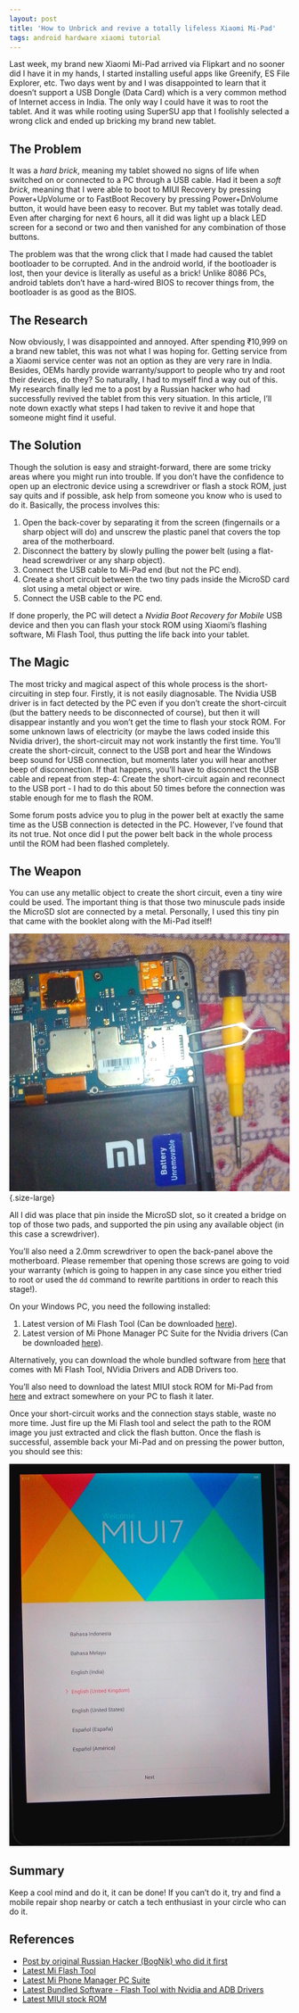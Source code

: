 ```yaml
---
layout: post
title: 'How to Unbrick and revive a totally lifeless Xiaomi Mi-Pad'
tags: android hardware xiaomi tutorial
---
```


Last week, my brand new Xiaomi Mi-Pad arrived via Flipkart and no sooner did I have it in my hands, I started installing useful apps like Greenify, ES File Explorer, etc. Two days went by and I was disappointed to learn that it doesn’t support a USB Dongle (Data Card) which is a very common method of Internet access in India. The only way I could have it was to root the tablet. And it was while rooting using SuperSU app that I foolishly selected a wrong click and ended up bricking my brand new tablet.<!--more-->

The Problem
-----------

It was a *hard brick*, meaning my tablet showed no signs of life when switched on or connected to a PC through a USB cable. Had it been a *soft brick*, meaning that I were able to boot to MIUI Recovery by pressing Power+UpVolume or to FastBoot Recovery by pressing Power+DnVolume button, it would have been easy to recover. But my tablet was totally dead. Even after charging for next 6 hours, all it did was light up a black LED screen for a second or two and then vanished for any combination of those buttons.

The problem was that the wrong click that I made had caused the tablet bootloader to be corrupted. And in the android world, if the bootloader is lost, then your device is literally as useful as a brick! Unlike 8086 PCs, android tablets don’t have a hard-wired BIOS to recover things from, the bootloader is as good as the BIOS.

The Research
------------

Now obviously, I was disappointed and annoyed. After spending ₹10,999 on a brand new tablet, this was not what I was hoping for. Getting service from a Xiaomi service center was not an option as they are very rare in India. Besides, OEMs hardly provide warranty/support to people who try and root their devices, do they? So naturally, I had to myself find a way out of this. My research finally led me to a post by a Russian hacker who had successfully revived the tablet from this very situation. In this article, I’ll note down exactly what steps I had taken to revive it and hope that someone might find it useful.

The Solution
------------

Though the solution is easy and straight-forward, there are some tricky areas where you might run into trouble. If you don’t have the confidence to open up an electronic device using a screwdriver or flash a stock ROM, just say quits and if possible, ask help from someone you know who is used to do it. Basically, the process involves this:

1.  Open the back-cover by separating it from the screen (fingernails or a sharp object will do) and unscrew the plastic panel that covers the top area of the motherboard.
2.  Disconnect the battery by slowly pulling the power belt (using a flat-head screwdriver or any sharp object).
3.  Connect the USB cable to Mi-Pad end (but not the PC end).
4.  Create a short circuit between the two tiny pads inside the MicroSD card slot using a metal object or wire.
5.  Connect the USB cable to the PC end.

If done properly, the PC will detect a *Nvidia Boot Recovery for Mobile* USB device and then you can flash your stock ROM using Xiaomi’s flashing software, Mi Flash Tool, thus putting the life back into your tablet.

The Magic
---------

The most tricky and magical aspect of this whole process is the short-circuiting in step four. Firstly, it is not easily diagnosable. The Nvidia USB driver is in fact detected by the PC even if you don’t create the short-circuit (but the battery needs to be disconnected of course), but then it will disappear instantly and you won’t get the time to flash your stock ROM. For some unknown laws of electricity (or maybe the laws coded inside this Nvidia driver), the short-circuit may not work instantly the first time. You’ll create the short-circuit, connect to the USB port and hear the Windows beep sound for USB connection, but moments later you will hear another beep of disconnection. If that happens, you’ll have to disconnect the USB cable and repeat from step-4: Create the short-circuit again and reconnect to the USB port - I had to do this about 50 times before the connection was stable enough for me to flash the ROM.

Some forum posts advice you to plug in the power belt at exactly the same time as the USB connection is detected in the PC. However, I’ve found that its not true. Not once did I put the power belt back in the whole process until the ROM had been flashed completely.

The Weapon
----------

You can use any metallic object to create the short circuit, even a tiny wire could be used. The important thing is that those two minuscule pads inside the MicroSD slot are connected by a metal. Personally, I used this tiny pin that came with the booklet along with the Mi-Pad itself!

![Short circuit on the two pads inside the MicroSD slot](/uploads/old/short.jpg){.size-large}

All I did was place that pin inside the MicroSD slot, so it created a bridge on top of those two pads, and supported the pin using any available object (in this case a screwdriver).

You’ll also need a 2.0mm screwdriver to open the back-panel above the motherboard. Please remember that opening those screws are going to void your warranty (which is going to happen in any case since you either tried to root or used the `dd` command to rewrite partitions in order to reach this stage!).

On your Windows PC, you need the following installed:

1.  Latest version of Mi Flash Tool (Can be downloaded [here](http://xiaomitips.com/download/miui-rom-flashing-tool/)).
2.  Latest version of Mi Phone Manager PC Suite for the Nvidia drivers (Can be downloaded [here](http://en.miui.com/thread-92720-1-1.html)).

Alternatively, you can download the whole bundled software from [here](https://androidmtk.com/download-xiaomi-mi-flash-tool) that comes with Mi Flash Tool, NVidia Drivers and ADB Drivers too.

You’ll also need to download the latest MIUI stock ROM for Mi-Pad from [here](http://en.miui.com/download-229.html) and extract somewhere on your PC to flash it later.

Once your short-circuit works and the connection stays stable, waste no more time. Just fire up the Mi Flash tool and select the path to the ROM image you just extracted and click the flash button. Once the flash is successful, assemble back your Mi-Pad and on pressing the power button, you should see this:

![MI-Pad Recovered](/uploads/old/MIUI.jpg)

Summary
-------

Keep a cool mind and do it, it can be done! If you can’t do it, try and find a mobile repair shop nearby or catch a tech enthusiast in your circle who can do it.

References
----------

-   [Post by original Russian Hacker (BogNik) who did it first](https://xiaomi.eu/community/threads/mipad-is-dead-brick.25162/page-3#post-228543)
-   [Latest Mi Flash Tool](http://xiaomitips.com/download/miui-rom-flashing-tool/)
-   [Latest Mi Phone Manager PC Suite](http://en.miui.com/thread-92720-1-1.html)
-   [Latest Bundled Software - Flash Tool with Nvidia and ADB Drivers](https://androidmtk.com/download-xiaomi-mi-flash-tool)
-   [Latest MIUI stock ROM](http://en.miui.com/download-229.html)
